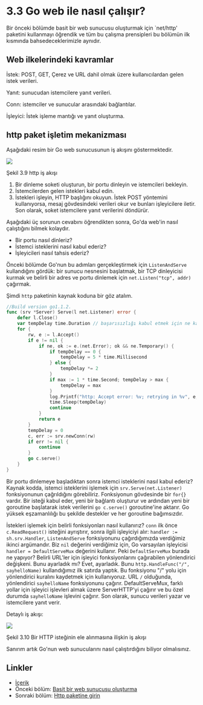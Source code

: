 # 3.3 Go web ile nasıl çalışır?

Bir önceki bölümde basit bir web sunucusu oluşturmak için `net/http' paketini kullanmayı öğrendik ve tüm bu çalışma prensipleri bu bölümün ilk kısmında bahsedeceklerimizle aynıdır.

## Web ilkelerindeki kavramlar

İstek: POST, GET, Çerez ve URL dahil olmak üzere kullanıcılardan gelen istek verileri.

Yanıt: sunucudan istemcilere yanıt verileri.

Conn: istemciler ve sunucular arasındaki bağlantılar.

İşleyici: İstek işleme mantığı ve yanıt oluşturma.

## http paket işletim mekanizması

Aşağıdaki resim bir Go web sunucusunun iş akışını göstermektedir.

![](images/3.3.http.png?raw=true)

Şekil 3.9 http iş akışı

1. Bir dinleme soketi oluşturun, bir portu dinleyin ve istemcileri bekleyin.
2. İstemcilerden gelen istekleri kabul edin.
3. İstekleri işleyin, HTTP başlığını okuyun. İstek POST yöntemini kullanıyorsa, mesaj gövdesindeki verileri okur ve bunları işleyicilere iletir. Son olarak, soket istemcilere yanıt verilerini döndürür.

Aşağıdaki üç sorunun cevabını öğrendikten sonra, Go'da web'in nasıl çalıştığını bilmek kolaydır.

- Bir portu nasıl dinleriz?
- İstemci isteklerini nasıl kabul ederiz?
- İşleyicileri nasıl tahsis ederiz?

Önceki bölümde Go'nun bu adımları gerçekleştirmek için `ListenAndServe` kullandığını gördük: bir sunucu nesnesini başlatmak, bir TCP dinleyicisi kurmak ve belirli bir adres ve portu dinlemek için `net.Listen("tcp", addr)` çağırmak.

Şimdi `http` paketinin kaynak koduna bir göz atalım.

```go
//Build version go1.1.2.
func (srv *Server) Serve(l net.Listener) error {
	defer l.Close()
	var tempDelay time.Duration // başarısızlığı kabul etmek için ne kadar uyumalı
	for {
		rw, e := l.Accept()
		if e != nil {
			if ne, ok := e.(net.Error); ok && ne.Temporary() {
				if tempDelay == 0 {
					tempDelay = 5 * time.Millisecond
				} else {
					tempDelay *= 2
				}
				if max := 1 * time.Second; tempDelay > max {
					tempDelay = max
				}
				log.Printf("http: Accept error: %v; retrying in %v", e, tempDelay)
				time.Sleep(tempDelay)
				continue
			}
			return e
		}
		tempDelay = 0
		c, err := srv.newConn(rw)
		if err != nil {
			continue
		}
		go c.serve()
	}
}
```

Bir portu dinlemeye başladıktan sonra istemci isteklerini nasıl kabul ederiz? Kaynak kodda, istemci isteklerini işlemek için `srv.Serve(net.Listener)` fonksiyonunun çağrıldığını görebiliriz. Fonksiyonun gövdesinde bir `for{}` vardır. Bir isteği kabul eder, yeni bir bağlantı oluşturur ve ardından yeni bir goroutine başlatarak istek verilerini `go c.serve()` goroutine'ine aktarır. Go yüksek eşzamanlılığı bu şekilde destekler ve her goroutine bağımsızdır.

İstekleri işlemek için belirli fonksiyonları nasıl kullanırız? `conn` ilk önce `c.ReadRequest()` isteğini ayrıştırır, sonra ilgili işleyiciyi alır: `handler := sh.srv.Handler`, `ListenAndServe` fonksiyonunu çağırdığımızda verdiğimiz ikinci argümandır. Biz `nil` değerini verdiğimiz için, Go varsayılan işleyicisi `handler = DefaultServeMux` değerini kullanır. Peki `DefaultServeMux` burada ne yapıyor? Belirli URL'ler için işleyici fonksiyonlarını çağırabilen yönlendirici değişkeni. Bunu ayarladık mı? Evet, ayarladık. Bunu `http.HandleFunc("/", sayhelloName)` kullandığımız ilk satırda yaptık. Bu fonksiyonu "/" yolu için yönlendirici kuralını kaydetmek için kullanıyoruz. URL `/` olduğunda, yönlendirici `sayhelloName` fonksiyonunu çağırır. DefaultServeMux, farklı yollar için işleyici işlevleri almak üzere ServerHTTP'yi çağırır ve bu özel durumda `sayhelloName` işlevini çağırır. Son olarak, sunucu verileri yazar ve istemcilere yanıt verir.

Detaylı iş akışı:

![](images/3.3.illustrator.png?raw=true)

Şekil 3.10 Bir HTTP isteğinin ele alınmasına ilişkin iş akışı

Sanırım artık Go'nun web sunucularını nasıl çalıştırdığını biliyor olmalısınız.

## Linkler

- [İçerik](preface.md)
- Önceki bölüm: [Basit bir web sunucusu oluşturma](03.2.md)
- Sonraki bölüm: [Http paketine girin](03.4.md)
